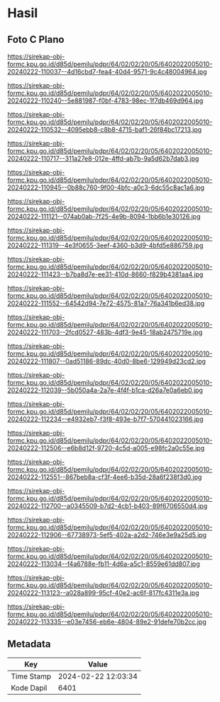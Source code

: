 # Hasil

## Foto C Plano

https://sirekap-obj-formc.kpu.go.id/d85d/pemilu/pdpr/64/02/02/20/05/6402022005010-20240222-110037--4d16cbd7-fea4-40d4-9571-9c4c48004964.jpg

https://sirekap-obj-formc.kpu.go.id/d85d/pemilu/pdpr/64/02/02/20/05/6402022005010-20240222-110240--5e881987-f0bf-4783-98ec-1f7db469d964.jpg

https://sirekap-obj-formc.kpu.go.id/d85d/pemilu/pdpr/64/02/02/20/05/6402022005010-20240222-110532--4095ebb8-c8b8-4715-baf1-26f84bc17213.jpg

https://sirekap-obj-formc.kpu.go.id/d85d/pemilu/pdpr/64/02/02/20/05/6402022005010-20240222-110717--311a27e8-012e-4ffd-ab7b-9a5d62b7dab3.jpg

https://sirekap-obj-formc.kpu.go.id/d85d/pemilu/pdpr/64/02/02/20/05/6402022005010-20240222-110945--0b88c760-9f00-4bfc-a0c3-6dc55c8ac1a6.jpg

https://sirekap-obj-formc.kpu.go.id/d85d/pemilu/pdpr/64/02/02/20/05/6402022005010-20240222-111121--074ab0ab-7f25-4e9b-8094-1bb6b1e30126.jpg

https://sirekap-obj-formc.kpu.go.id/d85d/pemilu/pdpr/64/02/02/20/05/6402022005010-20240222-111319--4e3f0655-3eef-4360-b3d9-4bfd5e886759.jpg

https://sirekap-obj-formc.kpu.go.id/d85d/pemilu/pdpr/64/02/02/20/05/6402022005010-20240222-111423--b7ba8d7e-ee31-410d-8660-f829b4381aa4.jpg

https://sirekap-obj-formc.kpu.go.id/d85d/pemilu/pdpr/64/02/02/20/05/6402022005010-20240222-111552--64542d94-7e72-4575-81a7-76a341b6ed38.jpg

https://sirekap-obj-formc.kpu.go.id/d85d/pemilu/pdpr/64/02/02/20/05/6402022005010-20240222-111703--2fcd0527-483b-4df3-9e45-18ab2475719e.jpg

https://sirekap-obj-formc.kpu.go.id/d85d/pemilu/pdpr/64/02/02/20/05/6402022005010-20240222-111807--0ad51186-89dc-40d0-8be6-129949d23cd2.jpg

https://sirekap-obj-formc.kpu.go.id/d85d/pemilu/pdpr/64/02/02/20/05/6402022005010-20240222-112039--5b050a4a-2a7e-4f4f-b1ca-d26a7e0a6eb0.jpg

https://sirekap-obj-formc.kpu.go.id/d85d/pemilu/pdpr/64/02/02/20/05/6402022005010-20240222-112234--e4932eb7-f3f8-493e-b7f7-570441023166.jpg

https://sirekap-obj-formc.kpu.go.id/d85d/pemilu/pdpr/64/02/02/20/05/6402022005010-20240222-112506--e6b8d12f-9720-4c5d-a005-e98fc2a0c55e.jpg

https://sirekap-obj-formc.kpu.go.id/d85d/pemilu/pdpr/64/02/02/20/05/6402022005010-20240222-112551--867beb8a-cf3f-4ee6-b35d-28a6f238f3d0.jpg

https://sirekap-obj-formc.kpu.go.id/d85d/pemilu/pdpr/64/02/02/20/05/6402022005010-20240222-112700--a0345509-b7d2-4cb1-b403-89f6706550d4.jpg

https://sirekap-obj-formc.kpu.go.id/d85d/pemilu/pdpr/64/02/02/20/05/6402022005010-20240222-112906--67738973-5ef5-402a-a2d2-746e3e9a25d5.jpg

https://sirekap-obj-formc.kpu.go.id/d85d/pemilu/pdpr/64/02/02/20/05/6402022005010-20240222-113034--f4a6788e-fb11-4d6a-a5c1-8559e61dd807.jpg

https://sirekap-obj-formc.kpu.go.id/d85d/pemilu/pdpr/64/02/02/20/05/6402022005010-20240222-113123--a028a899-95cf-40e2-ac6f-817fc4311e3a.jpg

https://sirekap-obj-formc.kpu.go.id/d85d/pemilu/pdpr/64/02/02/20/05/6402022005010-20240222-113335--e03e7456-eb6e-4804-89e2-91defe70b2cc.jpg


## Metadata

| Key        | Value               |
| ---------- | ------------------- |
| Time Stamp | 2024-02-22 12:03:34 |
| Kode Dapil | 6401                |



